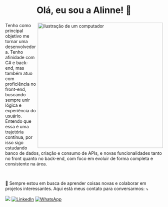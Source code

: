 

###

<h1 align="center">  Olá, eu sou a Alinne! 👋</h1>

###

<img src="https://raw.githubusercontent.com/MicaelliMedeiros/micaellimedeiros/master/image/computer-illustration.png" alt="ilustração de um computador" min-width="400px" max-width="400px" width="400px" align="right">

<p align="left"> 

Tenho como principal objetivo me tornar uma desenvolvedora. Tenho afinidade com C# e back-end, mas também atuo com proficiência no front-end, buscando sempre unir lógica e experiência do usuário. Entendo que essa é uma trajetória contínua, por isso sigo estudando banco de dados, criação e consumo de APIs, e novas funcionalidades tanto no front quanto no back-end, com foco em evoluir de forma completa e consistente na área.

 <br>
</p>

 
<p align="left">
  💌 Sempre estou em busca de aprender coisas novas e colaborar em projetos interessantes.  
  Aqui está meus contato para conversarmos: ⤵️
</p>

<p align="left">
  <a href="https://outlook.live.com/mail/0/a-linnejs@hotmail.com/" title="E-mail">
  <img src="https://img.shields.io/badge/-Email-000?style=for-the-badge&logo=microsoft-outlook&logoColor=007BFF)](mailto:SEUEMAIL) alt="Outlook/></a>
  <a href="https://www.linkedin.com/in/alinnecostas/" title="LinkedIn">
  <img src="https://img.shields.io/badge/-Linkedin-0e76a8?style=flat-square&logo=Linkedin&logoColor=white&link=LINK-DO-SEU-LINKEDIN" alt="LinkedIn"/></a>
  <a href="https://wa.me/5511991621048" title="WhatsApp">
  <img src="https://img.shields.io/badge/-WhatsApp-25d366?style=flat-square&labelColor=25d366&logo=whatsapp&logoColor=white&link=API-DO-SEU-WHATSAPP" alt="WhatsApp"/></a>
</p>

 
